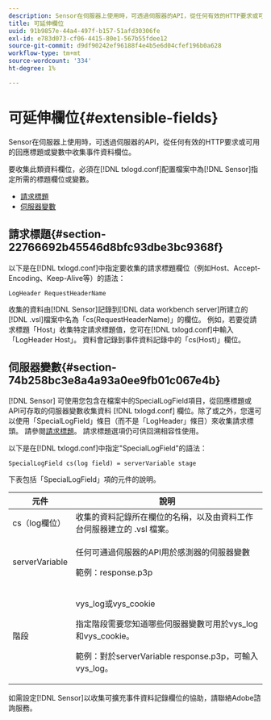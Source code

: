 ```yaml
---
description: Sensor在伺服器上使用時，可透過伺服器的API，從任何有效的HTTP要求或可用的回應標題或變數中收集事件資料欄位。
title: 可延伸欄位
uuid: 91b9857e-44a4-497f-b157-51afd30306fe
exl-id: e783d073-cf06-4415-80e1-567b55fdee12
source-git-commit: d9df90242ef96188f4e4b5e6d04cfef196b0a628
workflow-type: tm+mt
source-wordcount: '334'
ht-degree: 1%

---
```


# 可延伸欄位{#extensible-fields}

Sensor在伺服器上使用時，可透過伺服器的API，從任何有效的HTTP要求或可用的回應標題或變數中收集事件資料欄位。

要收集此類資料欄位，必須在[!DNL txlogd.conf]配置檔案中為[!DNL Sensor]指定所需的標題欄位或變數。

* [請求標題](../../../home/c-snsr-ovrvw/c-evnt-data-rcd-flds/c-ex-flds.md#section-22766692b45546d8bfc93dbe3bc9368f)
* [伺服器變數](../../../home/c-snsr-ovrvw/c-evnt-data-rcd-flds/c-ex-flds.md#section-74b258bc3e8a4a93a0ee9fb01c067e4b)

## 請求標題{#section-22766692b45546d8bfc93dbe3bc9368f}

以下是在[!DNL txlogd.conf]中指定要收集的請求標題欄位（例如Host、Accept-Encoding、Keep-Alive等）的語法：

```
LogHeader RequestHeaderName
```

收集的資料由[!DNL Sensor]記錄到[!DNL data workbench server]所建立的[!DNL .vsl]檔案中名為「cs(RequestHeaderName)」的欄位。 例如，若要從請求標題「Host」收集特定請求標題值，您可在[!DNL txlogd.conf]中輸入「LogHeader Host」。 資料會記錄到事件資料記錄中的「cs(Host)」欄位。

## 伺服器變數{#section-74b258bc3e8a4a93a0ee9fb01c067e4b}

[!DNL Sensor] 可使用您包含在檔案中的SpecialLogField項目，從回應標題或API可存取的伺服器變數收集資料 [!DNL txlogd.conf] 欄位。除了或之外，您還可以使用「SpecialLogField」條目（而不是「LogHeader」條目）來收集請求標頭。 請參閱[請求標題](../../../home/c-snsr-ovrvw/c-evnt-data-rcd-flds/c-ex-flds.md#section-22766692b45546d8bfc93dbe3bc9368f)。 請求標題選項仍可供回溯相容性使用。

以下是在[!DNL txlogd.conf]中指定&quot;SpecialLogField&quot;的語法：

```
SpecialLogField cs(log field) = serverVariable stage
```

下表包括「SpecialLogField」項的元件的說明。

<table id="table_053D5F34D56E4B15A85CA3B4FAD6E1B1"> 
 <thead> 
  <tr> 
   <th colname="col1" class="entry"> 元件 </th> 
   <th colname="col2" class="entry"> 說明 </th> 
  </tr> 
 </thead>
 <tbody> 
  <tr> 
   <td colname="col1"> cs（log欄位） </td> 
   <td colname="col2"> 收集的資料記錄所在欄位的名稱，以及由<span class="keyword">資料工作台伺服器</span>建立的<span class="filepath"> .vsl </span>檔案。 </td> 
  </tr> 
  <tr> 
   <td colname="col1"> serverVariable </td> 
   <td colname="col2"> <p>任何可通過伺服器的API用於<span class="wintitle">感測器</span>的伺服器變數 </p> <p>範例：response.p3p </p> </td> 
  </tr> 
  <tr> 
   <td colname="col1"> 階段 </td> 
   <td colname="col2"> <p>vys_log或vys_cookie </p> <p>指定階段需要您知道哪些伺服器變數可用於vys_log和vys_cookie。 </p> <p>範例：對於serverVariable response.p3p，可輸入vys_log。 </p> </td> 
  </tr> 
 </tbody> 
</table>

如需設定[!DNL Sensor]以收集可擴充事件資料記錄欄位的協助，請聯絡Adobe諮詢服務。
